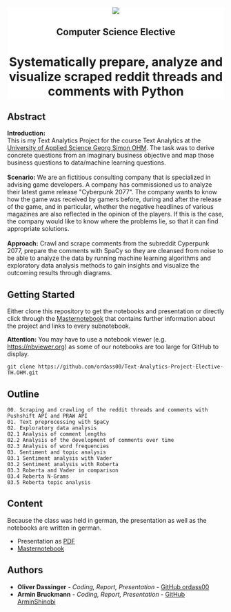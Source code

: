<div style="background-color:white">
  <div align="center">
    <img src="https://user-images.githubusercontent.com/60891699/136786375-bfa95a14-cbc9-4c55-a5fd-dbd3a26da9c5.png">
    <h2>Computer Science Elective</h2>
    <h1>Systematically prepare, analyze and visualize scraped reddit threads and comments with Python</h1>
  </div>
</div>

## Abstract
**Introduction:**<br>
This is my Text Analytics Project for the course Text Analytics at the [University of Applied Science Georg Simon OHM](https://www.th-nuernberg.de/en/faculties/in/). The task was to derive concrete questions from an imaginary business objective and map those business questions to data/machine learning questions.<br><br>
**Scenario:**
We are an fictitious consulting company that is specialized in advising game developers. A company has commissioned us to analyze their latest game release "Cyberpunk 2077". The company wants to know how the game was 
received by gamers before, during and after the release of the game, and in particular, whether the negative headlines of various
magazines are also reflected in the opinion of the players. If this is the case, the company would like to know where the problems
lie, so that it can find appropriate solutions.<br><br>
**Approach:**
Crawl and scrape comments from the subreddit Cyperpunk 2077, prepare the comments with SpaCy so they are cleansed from noise to be able to analyze the data by running machine learning algorithms and exploratory data analysis methods to gain insights and visualize the outcoming results through diagrams. 

## Getting Started ##
Either clone this repository to get the notebooks and presentation or directly click through the [Masternotebook](./Masternotebook.ipynb) that contains further information about the project and links to every subnotebook.

**Attention:**
 You may have to use a notebook viewer (e.g. https://nbviewer.org) as some of our notebooks are too large for GitHub to display.

```
git clone https://github.com/ordass00/Text-Analytics-Project-Elective-TH.OHM.git
```

## Outline
```
00. Scraping and crawling of the reddit threads and comments with Pushshift API and PRAW API
01. Text preprocessing with SpaCy
02. Exploratory data analysis
02.1 Analysis of comment lengths
02.2 Analysis of the development of comments over time
02.3 Analysis of word frequencies
03. Sentiment and topic analysis
03.1 Sentiment analysis with Vader
03.2 Sentiment analysis with Roberta
03.3 Roberta and Vader in comparison
03.4 Roberta N-Grams
03.5 Roberta topic analysis         
```

## Content
Because the class was held in german, the presentation as well as the notebooks are written in german.<br>
- Presentation as [PDF](./Text_Analytics_Cyperpunk_2077.pdf)
- [Masternotebook](./Masternotebook.ipynb)


## Authors
* **Oliver Dassinger** - *Coding, Report, Presentation* - [GitHub ordass00](https://github.com/ordass00)
* **Armin Bruckmann** - *Coding, Report, Presentation* - [GitHub ArminShinobi](https://github.com/ArminShinobi)
